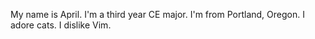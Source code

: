 My name is April. I'm a third year CE major. I'm from Portland, Oregon. I adore cats. I dislike Vim.

